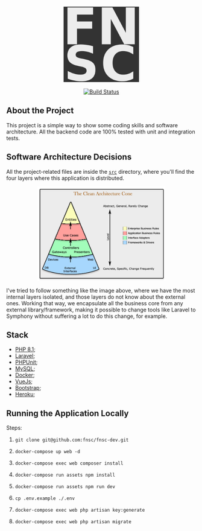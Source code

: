 <p align="center"><a href="https://fnsc.herokuapp.com" target="_blank"><img src="./docs/img/readme-top-image.png" height="200"></a></p>

<p align="center">
<a href="https://github.com/fnsc/fnsc-dev/actions?query=workflow%3ATests"><img src="https://github.com/fnsc/fnsc-dev/workflows/Tests/badge.svg" alt="Build Status"></a>
</p>

## About the Project
This project is a simple way to show some coding skills and software architecture. All the backend code are 100% tested with unit and integration tests.

## Software Architecture Decisions
All the project-related files are inside the [`src`](./src) directory, where you'll find the four layers where this application is distributed.
<p align="center">
<img src="./docs/img/clean-architecture.jpeg" alt="Clean Architecture" height="250">
</p>
I've tried to follow something like the image above, where we have the most internal layers isolated, and those layers do not know about the external ones. Working that way, we encapsulate all the business core from any external library/framework, making it possible to change tools like Laravel to Symphony without suffering a lot to do this change, for example.

## Stack
- [PHP 8.1](https://www.php.net/releases/8.1/en.php);
- [Laravel](https://laravel.com);
- [PHPUnit](https://phpunit.de/);
- [MySQL](https://mysql.com);
- [Docker](https://docker.com);
- [VueJs](https://vuejs.org);
- [Bootstrap](https://getbootstrap.com);
- [Heroku](https://heroku.com);

## Running the Application Locally
Steps:
1. ```shell
   git clone git@github.com:fnsc/fnsc-dev.git
   ```
1. ```shell
   docker-compose up web -d
   ```
1. ```shell
   docker-compose exec web composer install
   ```
1. ```shell
   docker-compose run assets npm install
   ```
1. ```shell
   docker-compose run assets npm run dev
   ```
1. ```shell
   cp .env.example ./.env
   ```
1. ```shell
   docker-compose exec web php artisan key:generate
   ```
1. ```shell
   docker-compose exec web php artisan migrate
   ```
